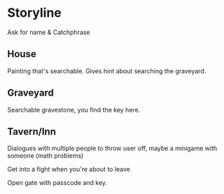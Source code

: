 # Storyline

Ask for name & Catchphrase



## House
Painting that's searchable. Gives hint about searching the graveyard.

## Graveyard
Searchable gravestone, you find the key here.

## Tavern/Inn
Dialogues with multiple people to throw user off, maybe a minigame with someone (math problems)

Get into a fight when you're about to leave














Open gate with passcode and key.